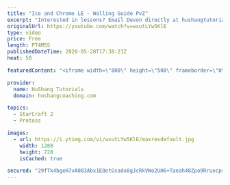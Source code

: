```yaml
---
title: "Ice and Chrome LE - Walling Guide PvZ"
excerpt: "Interested in lessons? Email Devon directly at hushangtutorials@outlook.com ------------------------------------------------------------------------------------------------------- Want to support HuShang Tutorials directly? Patreon is a website where you can contribute a monthly donation that will help"
originalUrl: https://youtube.com/watch?v=wxutLYw5KlE
type: video
price: Free
length: PT4M5S
publishedDateTime: 2020-05-28T17:38:21Z
heat: 50

featuredContent: "<iframe width=\"800\" height=\"500\" frameborder=\"0\" src=\"https://www.youtube.com/embed/wxutLYw5KlE\" allow=\"accelerometer; autoplay; encrypted-media; gyroscope; picture-in-picture\" allowfullscreen></iframe>"

provider:
  name: HuShang Tutorials
  domain: hushangcoaching.com

topics:
  - StarCraft 2
  - Protoss

images:
  - url: https://i.ytimg.com/vi/wxutLYw5KlE/maxresdefault.jpg
    width: 1280
    height: 720
    isCached: true

secured: "29fTk4bgeH7vA083Abx1EQetGsado8gJcRkVWo2UH6+Taeah48Zpo9RruecprxBjcfKP0lJxF6IYvJQslwvnaqMluKETQU1FLH9cN3l8ru3AFydJyQ+J4ZdZrf2o8+g1msW1s3LfGmQhBfVj8IAffZp7XamGlIZi1z0yJi9siIIjju10qFncdmGwX73uwuKkXEpvpRreGVNMQ0mCTLsNlv5EeGkseuOfk93O2f6qNIYwAP5iJxlICROpCIy7+fKnc5/DXfpPCm8GyuZQsjkTGjMcCg2IHO/i3wRqtmR/hynML/veduZgHFi0qz6MXHbZOOc7YCn2Z3r0p1Nm5Z4zll2bdJFpZcJ+mWeKqnT0xoOnL9CrpZnT4vRnFsWzMwS+IZWN0qWtqSTlEcTpun4/hRZUvi1VWq0N04xXUaBJ5QM=;cqjY8JhkAnRrnXNLM94SRw=="
---
```


